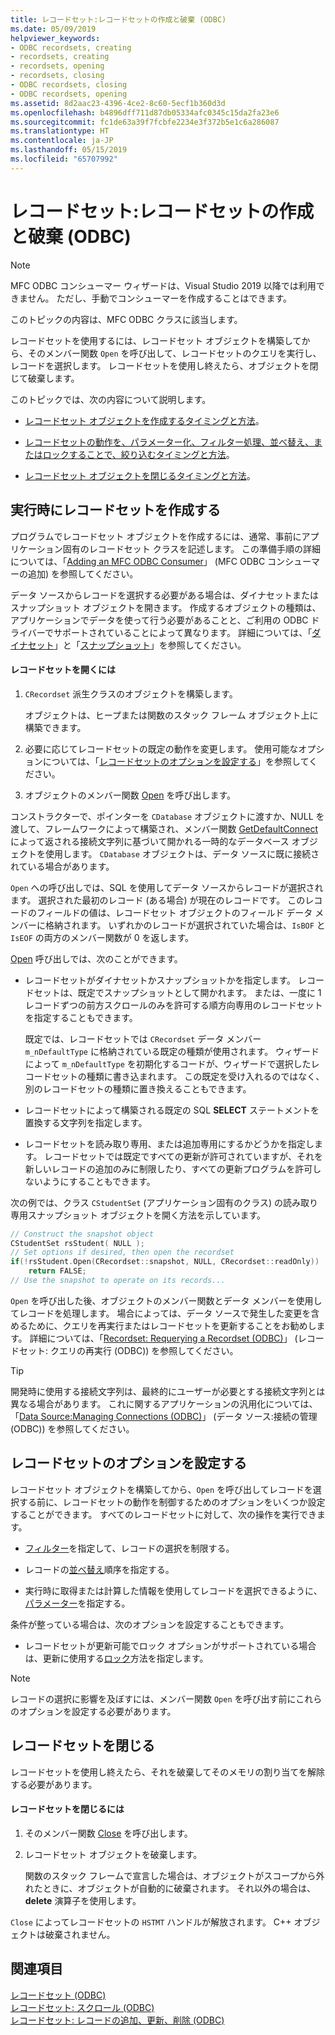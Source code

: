 ```yaml
---
title: レコードセット:レコードセットの作成と破棄 (ODBC)
ms.date: 05/09/2019
helpviewer_keywords:
- ODBC recordsets, creating
- recordsets, creating
- recordsets, opening
- recordsets, closing
- ODBC recordsets, closing
- ODBC recordsets, opening
ms.assetid: 8d2aac23-4396-4ce2-8c60-5ecf1b360d3d
ms.openlocfilehash: b4896dff711d87db05334afc0345c15da2fa23e6
ms.sourcegitcommit: fc1de63a39f7fcbfe2234e3f372b5e1c6a286087
ms.translationtype: HT
ms.contentlocale: ja-JP
ms.lasthandoff: 05/15/2019
ms.locfileid: "65707992"
---
```

# <a name="recordset-creating-and-closing-recordsets-odbc"></a>レコードセット:レコードセットの作成と破棄 (ODBC)

> [!NOTE] 
> MFC ODBC コンシューマー ウィザードは、Visual Studio 2019 以降では利用できません。 ただし、手動でコンシューマーを作成することはできます。

このトピックの内容は、MFC ODBC クラスに該当します。

レコードセットを使用するには、レコードセット オブジェクトを構築してから、そのメンバー関数 `Open` を呼び出して、レコードセットのクエリを実行し、レコードを選択します。 レコードセットを使用し終えたら、オブジェクトを閉じて破棄します。

このトピックでは、次の内容について説明します。

- [レコードセット オブジェクトを作成するタイミングと方法](#_core_creating_recordsets_at_run_time)。

- [レコードセットの動作を、パラメーター化、フィルター処理、並べ替え、またはロックすることで、絞り込むタイミングと方法](#_core_setting_recordset_options)。

- [レコードセット オブジェクトを閉じるタイミングと方法](#_core_closing_a_recordset)。

##  <a name="_core_creating_recordsets_at_run_time"></a> 実行時にレコードセットを作成する

プログラムでレコードセット オブジェクトを作成するには、通常、事前にアプリケーション固有のレコードセット クラスを記述します。 この準備手順の詳細については、「[Adding an MFC ODBC Consumer](../../mfc/reference/adding-an-mfc-odbc-consumer.md)」 (MFC ODBC コンシューマーの追加) を参照してください。

データ ソースからレコードを選択する必要がある場合は、ダイナセットまたはスナップショット オブジェクトを開きます。 作成するオブジェクトの種類は、アプリケーションでデータを使って行う必要があることと、ご利用の ODBC ドライバーでサポートされていることによって異なります。 詳細については、「[ダイナセット](../../data/odbc/dynaset.md)」と「[スナップショット](../../data/odbc/snapshot.md)」を参照してください。

#### <a name="to-open-a-recordset"></a>レコードセットを開くには

1. `CRecordset` 派生クラスのオブジェクトを構築します。

   オブジェクトは、ヒープまたは関数のスタック フレーム オブジェクト上に構築できます。

1. 必要に応じてレコードセットの既定の動作を変更します。 使用可能なオプションについては、「[レコードセットのオプションを設定する](#_core_setting_recordset_options)」を参照してください。

1. オブジェクトのメンバー関数 [Open](../../mfc/reference/crecordset-class.md#open) を呼び出します。

コンストラクターで、ポインターを `CDatabase` オブジェクトに渡すか、NULL を渡して、フレームワークによって構築され、メンバー関数 [GetDefaultConnect](../../mfc/reference/crecordset-class.md#getdefaultconnect) によって返される接続文字列に基づいて開かれる一時的なデータベース オブジェクトを使用します。 `CDatabase` オブジェクトは、データ ソースに既に接続されている場合があります。

`Open` への呼び出しでは、SQL を使用してデータ ソースからレコードが選択されます。 選択された最初のレコード (ある場合) が現在のレコードです。 このレコードのフィールドの値は、レコードセット オブジェクトのフィールド データ メンバーに格納されます。 いずれかのレコードが選択されていた場合は、`IsBOF` と `IsEOF` の両方のメンバー関数が 0 を返します。

[Open](../../mfc/reference/crecordset-class.md#open) 呼び出しでは、次のことができます。

- レコードセットがダイナセットかスナップショットかを指定します。 レコードセットは、既定でスナップショットとして開かれます。 または、一度に 1 レコードずつの前方スクロールのみを許可する順方向専用のレコードセットを指定することもできます。

   既定では、レコードセットでは `CRecordset` データ メンバー `m_nDefaultType` に格納されている既定の種類が使用されます。 ウィザードによって `m_nDefaultType` を初期化するコードが、ウィザードで選択したレコードセットの種類に書き込まれます。 この既定を受け入れるのではなく、別のレコードセットの種類に置き換えることもできます。

- レコードセットによって構築される既定の SQL **SELECT** ステートメントを置換する文字列を指定します。

- レコードセットを読み取り専用、または追加専用にするかどうかを指定します。 レコードセットでは既定ですべての更新が許可されていますが、それを新しいレコードの追加のみに制限したり、すべての更新プログラムを許可しないようにすることもできます。

次の例では、クラス `CStudentSet` (アプリケーション固有のクラス) の読み取り専用スナップショット オブジェクトを開く方法を示しています。

```cpp
// Construct the snapshot object
CStudentSet rsStudent( NULL );
// Set options if desired, then open the recordset
if(!rsStudent.Open(CRecordset::snapshot, NULL, CRecordset::readOnly))
    return FALSE;
// Use the snapshot to operate on its records...
```

`Open` を呼び出した後、オブジェクトのメンバー関数とデータ メンバーを使用してレコードを処理します。 場合によっては、データ ソースで発生した変更を含めるために、クエリを再実行またはレコードセットを更新することをお勧めします。 詳細については、「[Recordset: Requerying a Recordset (ODBC)](../../data/odbc/recordset-requerying-a-recordset-odbc.md)」 (レコードセット: クエリの再実行 (ODBC)) を参照してください。

> [!TIP]
>  開発時に使用する接続文字列は、最終的にユーザーが必要とする接続文字列とは異なる場合があります。 これに関するアプリケーションの汎用化については、「[Data Source:Managing Connections (ODBC)](../../data/odbc/data-source-managing-connections-odbc.md)」 (データ ソース:接続の管理 (ODBC)) を参照してください。

##  <a name="_core_setting_recordset_options"></a> レコードセットのオプションを設定する

レコードセット オブジェクトを構築してから、`Open` を呼び出してレコードを選択する前に、レコードセットの動作を制御するためのオプションをいくつか設定することができます。 すべてのレコードセットに対して、次の操作を実行できます。

- [フィルター](../../data/odbc/recordset-filtering-records-odbc.md)を指定して、レコードの選択を制限する。

- レコードの[並べ替え](../../data/odbc/recordset-sorting-records-odbc.md)順序を指定する。

- 実行時に取得または計算した情報を使用してレコードを選択できるように、[パラメーター](../../data/odbc/recordset-parameterizing-a-recordset-odbc.md)を指定する。

条件が整っている場合は、次のオプションを設定することもできます。

- レコードセットが更新可能でロック オプションがサポートされている場合は、更新に使用する[ロック](../../data/odbc/recordset-locking-records-odbc.md)方法を指定します。

> [!NOTE]
>  レコードの選択に影響を及ぼすには、メンバー関数 `Open` を呼び出す前にこれらのオプションを設定する必要があります。

##  <a name="_core_closing_a_recordset"></a> レコードセットを閉じる

レコードセットを使用し終えたら、それを破棄してそのメモリの割り当てを解除する必要があります。

#### <a name="to-close-a-recordset"></a>レコードセットを閉じるには

1. そのメンバー関数 [Close](../../mfc/reference/crecordset-class.md#close) を呼び出します。

1. レコードセット オブジェクトを破棄します。

   関数のスタック フレームで宣言した場合は、オブジェクトがスコープから外れたときに、オブジェクトが自動的に破棄されます。 それ以外の場合は、**delete** 演算子を使用します。

`Close` によってレコードセットの `HSTMT` ハンドルが解放されます。 C++ オブジェクトは破棄されません。

## <a name="see-also"></a>関連項目

[レコードセット (ODBC)](../../data/odbc/recordset-odbc.md)<br/>
[レコードセット: スクロール (ODBC)](../../data/odbc/recordset-scrolling-odbc.md)<br/>
[レコードセット: レコードの追加、更新、削除 (ODBC)](../../data/odbc/recordset-adding-updating-and-deleting-records-odbc.md)